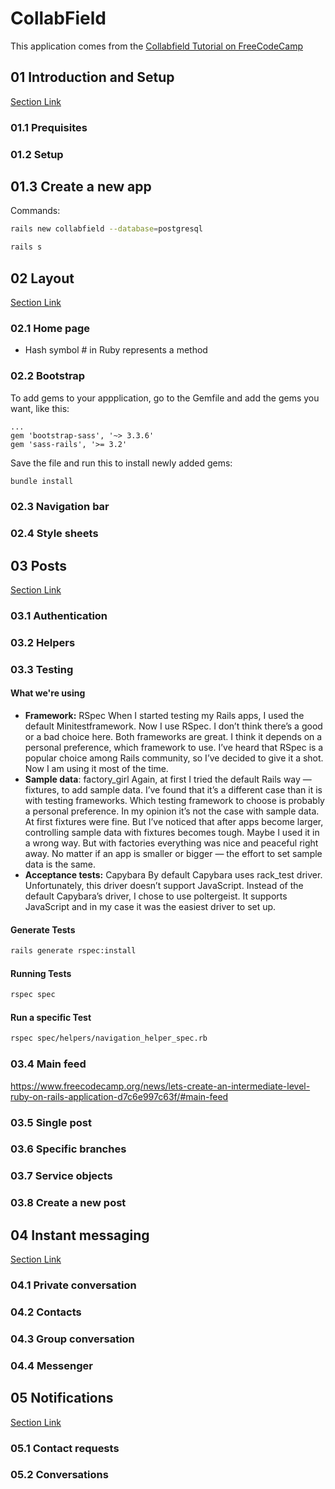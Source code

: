 # CollabField

This application comes from the [Collabfield Tutorial on FreeCodeCamp](https://www.freecodecamp.org/news/lets-create-an-intermediate-level-ruby-on-rails-application-d7c6e997c63f/)

## 01 Introduction and Setup

[Section Link](https://www.freecodecamp.org/news/lets-create-an-intermediate-level-ruby-on-rails-application-d7c6e997c63f/#so-what-is-the-app-is-going-to-be-about)

### 01.1 Prequisites

### 01.2 Setup

## 01.3 Create a new app

Commands:

```bash
rails new collabfield --database=postgresql

rails s
```

## 02 Layout

[Section Link](https://www.freecodecamp.org/news/lets-create-an-intermediate-level-ruby-on-rails-application-d7c6e997c63f/#layout)

### 02.1 Home page

- Hash symbol # in Ruby represents a method

### 02.2 Bootstrap

To add gems to your appplication, go to the Gemfile and add the gems you want, like this:

```gemfile
...
gem 'bootstrap-sass', '~> 3.3.6'
gem 'sass-rails', '>= 3.2'
```

Save the file and run this to install newly added gems:

```bash
bundle install
```

### 02.3 Navigation bar

### 02.4 Style sheets

## 03 Posts

[Section Link](https://www.freecodecamp.org/news/lets-create-an-intermediate-level-ruby-on-rails-application-d7c6e997c63f/#posts)

### 03.1 Authentication

### 03.2 Helpers

### 03.3 Testing

#### What we're using

- **Framework:** RSpec When I started testing my Rails apps, I used the default Minitestframework. Now I use RSpec. I don’t think there’s a good or a bad choice here. Both frameworks are great. I think it depends on a personal preference, which framework to use. I’ve heard that RSpec is a popular choice among Rails community, so I’ve decided to give it a shot. Now I am using it most of the time.
- **Sample data**: factory_girl Again, at first I tried the default Rails way — fixtures, to add sample data. I’ve found that it’s a different case than it is with testing frameworks. Which testing framework to choose is probably a personal preference. In my opinion it’s not the case with sample data. At first fixtures were fine. But I’ve noticed that after apps become larger, controlling sample data with fixtures becomes tough. Maybe I used it in a wrong way. But with factories everything was nice and peaceful right away. No matter if an app is smaller or bigger — the effort to set sample data is the same.
- **Acceptance tests:** Capybara By default Capybara uses rack_test driver. Unfortunately, this driver doesn’t support JavaScript. Instead of the default Capybara’s driver, I chose to use poltergeist. It supports JavaScript and in my case it was the easiest driver to set up.

#### Generate Tests

```bash
rails generate rspec:install
```

#### Running Tests

```bash
rspec spec
```

#### Run a specific Test

```bash
rspec spec/helpers/navigation_helper_spec.rb
```



### 03.4 Main feed

https://www.freecodecamp.org/news/lets-create-an-intermediate-level-ruby-on-rails-application-d7c6e997c63f/#main-feed



### 03.5 Single post

### 03.6 Specific branches

### 03.7 Service objects

### 03.8 Create a new post

## 04 Instant messaging

[Section Link](https://www.freecodecamp.org/news/lets-create-an-intermediate-level-ruby-on-rails-application-d7c6e997c63f/#instant-messaging)

### 04.1 Private conversation

### 04.2 Contacts

### 04.3 Group conversation

### 04.4 Messenger

## 05 Notifications

[Section Link](https://www.freecodecamp.org/news/lets-create-an-intermediate-level-ruby-on-rails-application-d7c6e997c63f/#notifications)

### 05.1 Contact requests

### 05.2 Conversations
